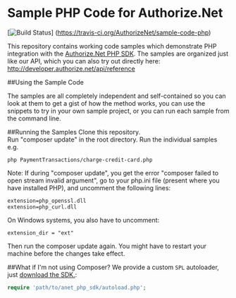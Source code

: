 # Sample PHP Code for Authorize.Net
[![Build Status](https://travis-ci.org/AuthorizeNet/sample-code-php.png?branch=master)]
(https://travis-ci.org/AuthorizeNet/sample-code-php)

This repository contains working code samples which demonstrate PHP integration with the [Authorize.Net PHP SDK](https://github.com/AuthorizeNet/sdk-php).
The samples are organized just like our API, which you can also try out directly here: http://developer.authorize.net/api/reference


##Using the Sample Code

The samples are all completely independent and self-contained so you can look at them to get a gist of how the method works, you can use the snippets to try in your own sample project, or you can run each sample from the command line.

##Running the Samples
Clone this repository.  
Run "composer update" in the root directory. 
Run the individual samples e.g.   
````
php PaymentTransactions/charge-credit-card.php
````
Note: If during "composer update", you get the error "composer failed to open stream invalid argument", go to your php.ini file (present where you have installed PHP), and uncomment the following lines:
````
extension=php_openssl.dll
extension=php_curl.dll
````
On Windows systems, you also have to uncomment:
````
extension_dir = "ext"
````
Then run the composer update again. You might have to restart your machine before the changes take effect.

##What if I'm not using Composer?
We provide a custom `SPL` autoloader, just [download the SDK.](https://github.com/AuthorizeNet/sdk-php/releases):

```php
require 'path/to/anet_php_sdk/autoload.php';
```
